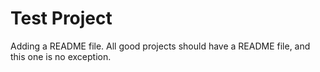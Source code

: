 Test Project
========

Adding a README file. All good projects should have a README file, and this one is no exception.

